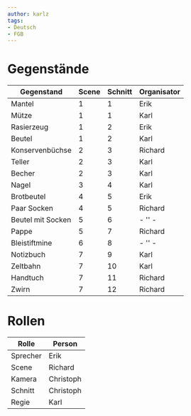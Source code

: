 ```yaml
---
author: karlz
tags:
- Deutsch
- FGB
---
```


# Gegenstände

| Gegenstand        | Scene | Schnitt | Organisator |
| ----------------- | ----- | ------- | ----------- |
| Mantel            | 1     | 1       | Erik        |
| Mütze             | 1     | 1       | Karl        |
| Rasierzeug        | 1     | 2       | Erik        |
| Beutel            | 1     | 2       | Karl        |
| Konservenbüchse   | 2     | 3       | Richard     |
| Teller            | 2     | 3       | Karl        |
| Becher            | 2     | 3       | Karl        |
| Nagel             | 3     | 4       | Karl        |
| Brotbeutel        | 4     | 5       | Erik        |
| Paar Socken       | 4     | 5       | Richard     |
| Beutel mit Socken | 5     | 6       | - '' -      |
| Pappe             | 5     | 7       | Richard     |
| Bleistiftmine     | 6     | 8       | - '' -      |
| Notizbuch         | 7     | 9       | Karl        |
| Zeltbahn          | 7     | 10      | Karl        |
| Handtuch          | 7     | 11      | Richard     |
| Zwirn             | 7     | 12      | Richard     |

# Rollen

| Rolle    | Person    |
| -------- | --------- |
| Sprecher | Erik      |
| Scene    | Richard   |
| Kamera   | Christoph |
| Schnitt  | Christoph |
| Regie    | Karl      |
